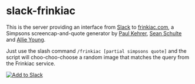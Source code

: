 slack-frinkiac
==============

This is the server providing an interface from [Slack](http://slack.com) to
[frinkiac.com](https://frinkiac.com), a Simpsons screencap-and-quote generator by [Paul Kehrer](https://github.com/reaperhulk), [Sean Schulte](https://github.com/sirsean) and [Allie Young](https://github.com/alliewas).

Just use the slash command `/frinkiac [partial simpsons quote]` and the script will choo-choo-choose
a random image that matches the query from the Frinkiac service.

[![Add to Slack](https://platform.slack-edge.com/img/add_to_slack.png)](https://slack.com/oauth/authorize?scope=commands&client_id=3834710689.20372102965)

